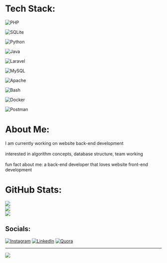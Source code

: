 # Tech Stack:

<!-- PHP -->
![PHP](https://img.shields.io/badge/PHP-%234B0082?style=for-the-badge&logo=php&logoColor=white)

<!-- SQLite -->
![SQLite](https://img.shields.io/badge/SQLite-%234B0082?style=for-the-badge&logo=sqlite&logoColor=white)

<!-- Python -->
![Python](https://img.shields.io/badge/Python-%234B0082?style=for-the-badge&logo=python&logoColor=white)

<!-- Java -->
![Java](https://img.shields.io/badge/Java-%234B0082?style=for-the-badge&logo=openjdk&logoColor=white)

<!-- Laravel -->
![Laravel](https://img.shields.io/badge/Laravel-%234B0082?style=for-the-badge&logo=laravel&logoColor=white)

<!-- MySQL -->
![MySQL](https://img.shields.io/badge/MySQL-%234B0082?style=for-the-badge&logo=mysql&logoColor=white)

<!-- Apache -->
![Apache](https://img.shields.io/badge/Apache-%234B0082?style=for-the-badge&logo=apache&logoColor=white)

<!-- Bash -->
![Bash](https://img.shields.io/badge/Bash-%234B0082?style=for-the-badge&logo=gnu-bash&logoColor=white)

<!-- Docker -->
![Docker](https://img.shields.io/badge/Docker-%234B0082?style=for-the-badge&logo=docker&logoColor=white)

<!-- Postman -->
![Postman](https://img.shields.io/badge/Postman-%234B0082?style=for-the-badge&logo=postman&logoColor=white)


# About Me:
I am currently working on website back-end development<br><br>interested in algorithm concepts, database structure, team working<br><br>fun fact about me: a back-end developer that loves website front-end development

# GitHub Stats:
![](https://github-readme-stats.vercel.app/api?username=Amirmohammad-Ghobadi&theme=midnight-purple&hide_border=false&include_all_commits=false&count_private=false)<br/>
![](https://github-readme-streak-stats.herokuapp.com/?user=Amirmohammad-Ghobadi&theme=midnight-purple&hide_border=false)<br/>
![](https://github-readme-stats.vercel.app/api/top-langs/?username=Amirmohammad-Ghobadi&theme=midnight-purple&hide_border=false&include_all_commits=false&count_private=false&layout=compact)

## Socials:
[![Instagram](https://img.shields.io/badge/Instagram-%23E4405F.svg?logo=Instagram&logoColor=white)](https://instagram.com/#instagram) [![LinkedIn](https://img.shields.io/badge/LinkedIn-%230077B5.svg?logo=linkedin&logoColor=white)](https://linkedin.com/in/#linkedin) [![Quora](https://img.shields.io/badge/Quora-%23B92B27.svg?logo=Quora&logoColor=white)](https://quora.com/profile/#qoura) 

---
[![](https://visitcount.itsvg.in/api?id=Amirmohammad-Ghobadi&icon=0&color=0)](https://visitcount.itsvg.in)
